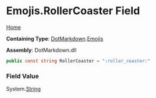 # Emojis\.RollerCoaster Field

[Home](../../../README.md)

**Containing Type**: [DotMarkdown](../../README.md)\.[Emojis](../README.md)

**Assembly**: DotMarkdown\.dll

```csharp
public const string RollerCoaster = ":roller_coaster:"
```

### Field Value

System\.[String](https://docs.microsoft.com/en-us/dotnet/api/system.string)